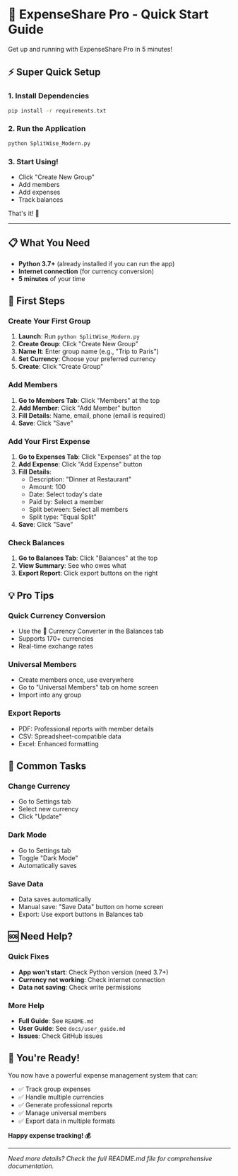 # 🚀 ExpenseShare Pro - Quick Start Guide

Get up and running with ExpenseShare Pro in 5 minutes!

## ⚡ Super Quick Setup

### 1. Install Dependencies
```bash
pip install -r requirements.txt
```

### 2. Run the Application
```bash
python SplitWise_Modern.py
```

### 3. Start Using!
- Click "Create New Group"
- Add members
- Add expenses
- Track balances

That's it! 🎉

---

## 📋 What You Need

- **Python 3.7+** (already installed if you can run the app)
- **Internet connection** (for currency conversion)
- **5 minutes** of your time

## 🎯 First Steps

### Create Your First Group
1. **Launch**: Run `python SplitWise_Modern.py`
2. **Create Group**: Click "Create New Group"
3. **Name It**: Enter group name (e.g., "Trip to Paris")
4. **Set Currency**: Choose your preferred currency
5. **Create**: Click "Create Group"

### Add Members
1. **Go to Members Tab**: Click "Members" at the top
2. **Add Member**: Click "Add Member" button
3. **Fill Details**: Name, email, phone (email is required)
4. **Save**: Click "Save"

### Add Your First Expense
1. **Go to Expenses Tab**: Click "Expenses" at the top
2. **Add Expense**: Click "Add Expense" button
3. **Fill Details**:
   - Description: "Dinner at Restaurant"
   - Amount: 100
   - Date: Select today's date
   - Paid by: Select a member
   - Split between: Select all members
   - Split type: "Equal Split"
4. **Save**: Click "Save"

### Check Balances
1. **Go to Balances Tab**: Click "Balances" at the top
2. **View Summary**: See who owes what
3. **Export Report**: Click export buttons on the right

## 💡 Pro Tips

### Quick Currency Conversion
- Use the 💱 Currency Converter in the Balances tab
- Supports 170+ currencies
- Real-time exchange rates

### Universal Members
- Create members once, use everywhere
- Go to "Universal Members" tab on home screen
- Import into any group

### Export Reports
- PDF: Professional reports with member details
- CSV: Spreadsheet-compatible data
- Excel: Enhanced formatting

## 🔧 Common Tasks

### Change Currency
- Go to Settings tab
- Select new currency
- Click "Update"

### Dark Mode
- Go to Settings tab
- Toggle "Dark Mode"
- Automatically saves

### Save Data
- Data saves automatically
- Manual save: "Save Data" button on home screen
- Export: Use export buttons in Balances tab

## 🆘 Need Help?

### Quick Fixes
- **App won't start**: Check Python version (need 3.7+)
- **Currency not working**: Check internet connection
- **Data not saving**: Check write permissions

### More Help
- **Full Guide**: See `README.md`
- **User Guide**: See `docs/user_guide.md`
- **Issues**: Check GitHub issues

## 🎉 You're Ready!

You now have a powerful expense management system that can:
- ✅ Track group expenses
- ✅ Handle multiple currencies
- ✅ Generate professional reports
- ✅ Manage universal members
- ✅ Export data in multiple formats

**Happy expense tracking! 💰**

---

*Need more details? Check the full README.md file for comprehensive documentation.* 